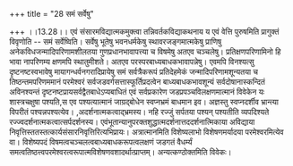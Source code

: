 +++
title = "28 समं सर्वेषु"

+++
।।13.28।। एवं संसारमविद्यात्मकमुक्त्वा तन्निवर्तकविद्याकथनाय य एवं वेत्ति
पुरुषमिति प्रागुक्तं विवृणोति -- समं सर्वेष्विति। सर्वेषु भूतेषु
भवनधर्मकेषु स्थावरजङ्गमात्मकेषु प्राणिषु अनेकविधजन्मादिपरिणामशीलतया
गुणप्रधानभावापत्त्या च विषमेषु अतएव चञ्चलेषु। प्रतिक्षणपरिणामिनो हि भावा
नापरिणम्य क्षणमपि स्थातुमीशते। अतएव परस्परबाध्यबाधकभावापन्नेषु। एवमपि
विनश्यत्सु दृष्टनष्टस्वभावेषु मायागन्धर्वनगरादिप्रायेषु समं
सर्वत्रैकरूपं प्रतिदेहमेकं जन्मादिपरिणामशून्यतया च तिष्ठन्तमपरिणममानं
परमेश्वरं सर्वजडवर्गसत्तास्फूर्तिप्रदत्वेन बाध्यबाधकभावशून्यं
सर्वदोषानास्कन्दितं अविनश्यन्तं दृष्टनष्टप्रायसर्वद्वैतबाधेऽप्यबाधितं
एवं सर्वप्रकारेण जडप्रपञ्चविलक्षणमात्मानं विवेकेन यः शास्त्रचक्षुषा
पश्यति,स एव पश्यत्यात्मानं जाग्रद्बोधेन स्वप्नभ्रमं बाधमान इव। अज्ञस्तु
स्वप्नदर्शीव भ्रान्त्या विपरीतं
पश्यन्नपश्यत्येव। ,अदर्शनात्मकत्वाद्भ्रमस्य। नहि रज्जुं सर्पतया पश्यन्
पश्यतीति व्यपदिश्यते रज्ज्वदर्शनात्मकत्वात्सर्पदर्शनस्य।
एवंभूतान्यानुपरक्तशुद्धात्मदर्शनात्तददर्शनात्मिकाया अविद्याया
निवृत्तिस्ततस्तत्कार्यसंसारनिवृत्तिरित्यभिप्रायः। अत्रात्मानमिति
विशेष्यलाभो विशेषणमर्यादया परमेश्वरमित्येव वा। विशेष्यपदं
विषमत्वचञ्चलत्वबाध्यबाधकरूपत्वलक्षणं जडगतं वैधर्म्यं
समत्वतिष्ठत्त्वपरमेश्वरत्वरूपात्मविशेषणवशादर्थात्प्राप्तम्।
अन्यत्कण्ठोक्तमिति विवेकः।
